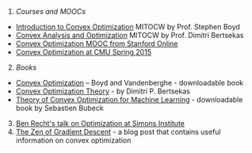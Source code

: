 1. *Courses and MOOCs* 
  * [Introduction to Convex Optimization](http://ocw.mit.edu/courses/electrical-engineering-and-computer-science/6-079-introduction-to-convex-optimization-fall-2009/) MITOCW by Prof. Stephen Boyd
  * [Convex Analysis and Optimization](http://ocw.mit.edu/courses/electrical-engineering-and-computer-science/6-253-convex-analysis-and-optimization-spring-2012/) MITOCW by Prof. Dimitri Bertsekas
  * [Convex Optimization MOOC from Stanford Online](https://class.stanford.edu/courses/Engineering/CVX101/Winter2014/info)
  * [Convex Optimization at CMU Spring 2015](http://www.stat.cmu.edu/~ryantibs/convexopt/)
2. *Books*
  * [Convex Optimization](http://web.stanford.edu/~boyd/cvxbook/) – Boyd and Vandenberghe - downloadable book
  * [Convex Optimization Theory](http://www.athenasc.com/convexduality.html) - by Dimitri P. Bertsekas
  * [Theory of Convex Optimization for Machine Learning](https://blogs.princeton.edu/imabandit/2014/05/16/theory-of-convex-optimization-for-machine-learning/) - downloadable book by Sebastien Bubeck 
3. [Ben Recht's talk on Optimization at Simons Institute](http://simons.berkeley.edu/talks/ben-recht-2013-09-04)
4. [The Zen of Gradient Descent](http://mrtz.org/blog/the-zen-of-gradient-descent/) - a blog post that contains useful information on convex optimization

